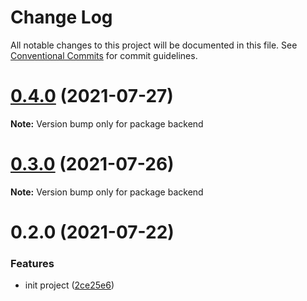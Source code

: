 # Change Log

All notable changes to this project will be documented in this file.
See [Conventional Commits](https://conventionalcommits.org) for commit guidelines.

# [0.4.0](https://github.com/xlx-tutorials/enterprise/compare/v0.3.0...v0.4.0) (2021-07-27)

**Note:** Version bump only for package backend





# [0.3.0](https://github.com/xlx-tutorials/enterprise/compare/v0.2.0...v0.3.0) (2021-07-26)

**Note:** Version bump only for package backend





# 0.2.0 (2021-07-22)


### Features

* init project ([2ce25e6](https://github.com/xlx-tutorials/enterprise/commit/2ce25e632927bf031562a2501b4042f8743a6140))
